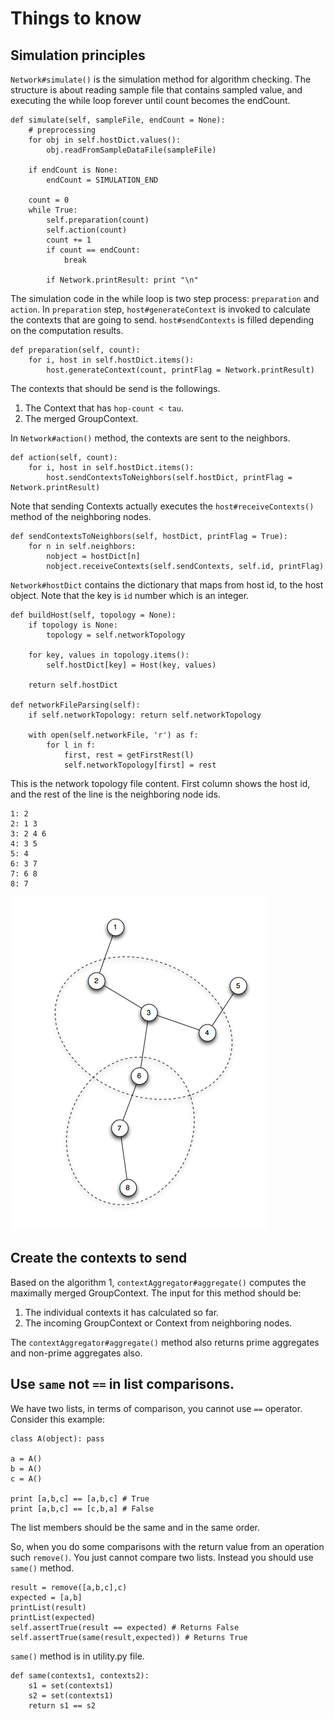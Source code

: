 # Things to know
## Simulation principles
`Network#simulate()` is the simulation method for algorithm checking.
The structure is about reading sample file that contains sampled value, and executing the 
while loop forever until count becomes the endCount. 

    def simulate(self, sampleFile, endCount = None):
        # preprocessing
        for obj in self.hostDict.values():
            obj.readFromSampleDataFile(sampleFile)
            
        if endCount is None:
            endCount = SIMULATION_END
            
        count = 0
        while True:
            self.preparation(count)
            self.action(count)
            count += 1
            if count == endCount:
                break
                
            if Network.printResult: print "\n"
            
The simulation code in the while loop is two step process: `preparation` and `action`. 
In `preparation` step, `host#generateContext` is invoked to calculate the contexts that are going to send. `host#sendContexts` is filled depending on the computation results. 

    def preparation(self, count):
        for i, host in self.hostDict.items():
            host.generateContext(count, printFlag = Network.printResult)
    
The contexts that should be send is the followings.

1. The Context that has `hop-count < tau`.
2. The merged GroupContext.

In `Network#action()` method, the contexts are sent to the neighbors.
            
    def action(self, count):
        for i, host in self.hostDict.items():
            host.sendContextsToNeighbors(self.hostDict, printFlag = Network.printResult)
            
Note that sending Contexts actually executes the `host#receiveContexts()` method of the neighboring nodes. 

    def sendContextsToNeighbors(self, hostDict, printFlag = True):
        for n in self.neighbors:
            nobject = hostDict[n]
            nobject.receiveContexts(self.sendContexts, self.id, printFlag)
            
`Network#hostDict` contains the dictionary that maps from host id, to the host object. 
Note that the key is `id` number which is an integer. 

    def buildHost(self, topology = None):
        if topology is None:
            topology = self.networkTopology 
    
        for key, values in topology.items():
            self.hostDict[key] = Host(key, values)
            
        return self.hostDict
        
    def networkFileParsing(self):
        if self.networkTopology: return self.networkTopology
 
        with open(self.networkFile, 'r') as f:
            for l in f:
                first, rest = getFirstRest(l)
                self.networkTopology[first] = rest
               
This is the network topology file content. First column shows the host id, and the rest of the line is the neighboring node ids. 

    1: 2
    2: 1 3
    3: 2 4 6
    4: 3 5
    5: 4
    6: 3 7
    7: 6 8
    8: 7

![Network](../output/static/img/node.png)

## Create the contexts to send
Based on the algorithm 1, `contextAggregator#aggregate()` computes the maximally merged GroupContext. The input for this method should be:

1. The individual contexts it has calculated so far. 
2. The incoming GroupContext or Context from neighboring nodes.

The `contextAggregator#aggregate()` method also returns prime aggregates and non-prime aggregates also. 

## Use `same` not `==` in list comparisons.
We have two lists, in terms of comparison, you cannot use `==` operator.
Consider this example:

    class A(object): pass
    
    a = A()
    b = A()
    c = A()
    
    print [a,b,c] == [a,b,c] # True
    print [a,b,c] == [c,b,a] # False
    
The list members should be the same and in the same order.
    
So, when you do some comparisons with the return value from an operation such `remove()`.
You just cannot compare two lists. Instead you should use `same()` method.

    result = remove([a,b,c],c)
    expected = [a,b]
    printList(result)
    printList(expected)
    self.assertTrue(result == expected) # Returns False
    self.assertTrue(same(result,expected)) # Returns True
    
`same()` method is in utility.py file. 

    def same(contexts1, contexts2):
        s1 = set(contexts1)
        s2 = set(contexts1)
        return s1 == s2